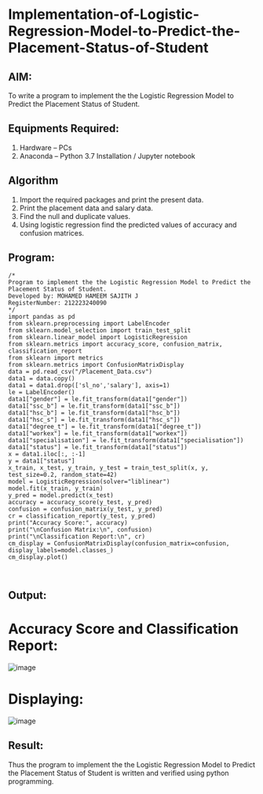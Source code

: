 # Implementation-of-Logistic-Regression-Model-to-Predict-the-Placement-Status-of-Student

## AIM:
To write a program to implement the the Logistic Regression Model to Predict the Placement Status of Student.

## Equipments Required:
1. Hardware – PCs
2. Anaconda – Python 3.7 Installation / Jupyter notebook

## Algorithm
1. Import the required packages and print the present data.
2. Print the placement data and salary data.
3. Find the null and duplicate values.
4. Using logistic regression find the predicted values of accuracy and confusion matrices.

## Program:
```
/*
Program to implement the the Logistic Regression Model to Predict the Placement Status of Student.
Developed by: MOHAMED HAMEEM SAJITH J
RegisterNumber: 212223240090 
*/
import pandas as pd
from sklearn.preprocessing import LabelEncoder
from sklearn.model_selection import train_test_split
from sklearn.linear_model import LogisticRegression
from sklearn.metrics import accuracy_score, confusion_matrix, classification_report
from sklearn import metrics
from sklearn.metrics import ConfusionMatrixDisplay
data = pd.read_csv("/Placement_Data.csv")
data1 = data.copy()
data1 = data1.drop(['sl_no','salary'], axis=1)
le = LabelEncoder()
data1["gender"] = le.fit_transform(data1["gender"])
data1["ssc_b"] = le.fit_transform(data1["ssc_b"])
data1["hsc_b"] = le.fit_transform(data1["hsc_b"])
data1["hsc_s"] = le.fit_transform(data1["hsc_s"])
data1["degree_t"] = le.fit_transform(data1["degree_t"])
data1["workex"] = le.fit_transform(data1["workex"])
data1["specialisation"] = le.fit_transform(data1["specialisation"])
data1["status"] = le.fit_transform(data1["status"])
x = data1.iloc[:, :-1]
y = data1["status"]
x_train, x_test, y_train, y_test = train_test_split(x, y, test_size=0.2, random_state=42)
model = LogisticRegression(solver="liblinear")
model.fit(x_train, y_train)
y_pred = model.predict(x_test)
accuracy = accuracy_score(y_test, y_pred)
confusion = confusion_matrix(y_test, y_pred)
cr = classification_report(y_test, y_pred)
print("Accuracy Score:", accuracy)
print("\nConfusion Matrix:\n", confusion)
print("\nClassification Report:\n", cr)
cm_display = ConfusionMatrixDisplay(confusion_matrix=confusion, display_labels=model.classes_)
cm_display.plot()



```

## Output:

# Accuracy Score and Classification Report:

![image](https://github.com/Sajith7862/Implementation-of-Logistic-Regression-Model-to-Predict-the-Placement-Status-of-Student/assets/145972360/68deed47-49c3-4ed8-9e4c-6e81487f0695)


# Displaying:

![image](https://github.com/Sajith7862/Implementation-of-Logistic-Regression-Model-to-Predict-the-Placement-Status-of-Student/assets/145972360/db672498-33da-4ef7-834c-6ef64eddd800)


## Result:
Thus the program to implement the the Logistic Regression Model to Predict the Placement Status of Student is written and verified using python programming.
